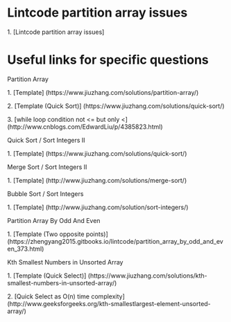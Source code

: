 # Lintcode partition array issues
<p>1. [Lintcode partition array issues]

# Useful links for specific questions
<p>Partition Array
<p>1. [Template] (https://www.jiuzhang.com/solutions/partition-array/)
<p>2. [Template (Quick Sort)] (https://www.jiuzhang.com/solutions/quick-sort/)
<p>3. [while loop condition not <= but only <] (http://www.cnblogs.com/EdwardLiu/p/4385823.html)

<p>Quick Sort / Sort Integers II
<p>1. [Template] (https://www.jiuzhang.com/solutions/quick-sort/)

<p>Merge Sort / Sort Integers II
<p>1. [Template] (http://www.jiuzhang.com/solutions/merge-sort/)

<p>Bubble Sort / Sort Integers
<p>1. [Template] (http://www.jiuzhang.com/solution/sort-integers/)

<p>Partition Array By Odd And Even
<p>1. [Template (Two opposite points)] (https://zhengyang2015.gitbooks.io/lintcode/partition_array_by_odd_and_even_373.html)

<p>Kth Smallest Numbers in Unsorted Array
<p>1. [Template (Quick Select)] (https://www.jiuzhang.com/solutions/kth-smallest-numbers-in-unsorted-array/)
<p>2. [Quick Select as O(n) time complexity] (http://www.geeksforgeeks.org/kth-smallestlargest-element-unsorted-array/)
